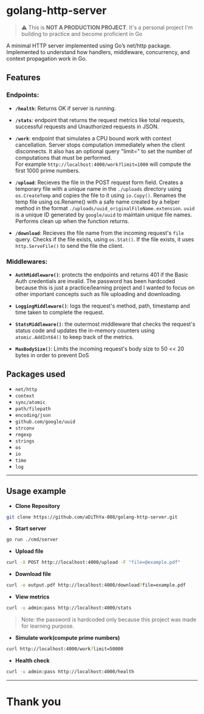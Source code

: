 # golang-http-server

>⚠️ This is **NOT A PRODUCTION PROJECT**. It's a personal project I'm building to practice and become proficient in Go


A minimal HTTP server implemented using Go’s net/http package. Implemented to understand how handlers, middleware, concurrency, and context propagation work in Go.

## Features
### Endpoints:
- **`/health`**: Returns OK if server is running. 

- **`/stats`**: endpoint that returns the request metrics like total requests, successful requests and Unauthorized requests in JSON.

- **`/work`**: endpoint that simulates a CPU bound work with context cancellation. Server stops computation immediately when the client disconnects. It also has an optional query "limit=" to set the number of computations that must be performed.<br/> 
For example `http://localhost:4000/work?limit=1000` will compute the first 1000 prime numbers.

- **`/upload`**: Recieves the file in the POST request form field. Creates a temporary file with a unique name in the `./uploads` directory using `os.CreateTemp` and copies the file to it using `io.Copy()`. Renames the temp file using os.Rename() with a safe name created by a helper method in the format `./uploads/uuid_originalFileName.extension`. `uuid` is a unique ID generated by `google/uuid` to maintain unique file names. Performs clean up when the function returns.

- **`/download`**: Recieves the file name from the incoming request's `file` query. Checks if the file exists, using `os.Stat()`. If the file exists, it uses `http.ServeFile()` to send the file the client.

### Middlewares:
- **`AuthMiddleware()`**: protects the endpoints and returns 401 if the Basic Auth credentials are invalid. The password has been hardcoded because this is just a practice/learning project and I wanted to focus on other important concepts such as file uploading and downloading.

- **`LoggingMiddleware()`**: logs the request's method, path, timestamp and time taken to complete the request.

- **`StatsMiddleware()`**: the outermost middleware that checks the request's status code and updates the in-memory counters using `atomic.AddInt64()` to keep track of the metrics.

- **`MaxBodySize()`**: Limits the incoming request's body size to 50 << 20 bytes in order to prevent DoS

## Packages used
- `net/http`
- `context`
- `sync/atomic`
- `path/filepath`
- `encoding/json`
- `github.com/google/uuid`
- `strconv`
- `regexp`
- `strings`
- `os`
- `io`
- `time`
- `log`

---

## Usage example
- **Clone Repository**
```bash
git clone https://github.com/aDiThYa-808/golang-http-server.git
```
- **Start server**
```bash 
go run ./cmd/server
```

- **Upload file**
```bash
curl -X POST http://localhost:4000/upload -F "file=@example.pdf"
```

- **Download file**
```bash
curl -o output.pdf http://localhost:4000/download?file=example.pdf
```

- **View metrics**
```bash
curl -u admin:pass http://localhost:4000/stats
```
> Note: the password is hardcoded only because this project was made for learning purpose.

- **Simulate work(compute prime numbers)**
```bash
curl http://localhost:4000/work?limit=50000
```

- **Health check**
```bash
curl -u admin:pass http://localhost:4000/health
```

---

# Thank you